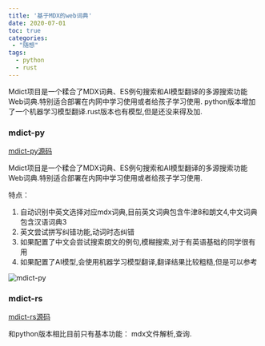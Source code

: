 ```yaml
---
title: '基于MDX的web词典'
date: 2020-07-01
toc: true
categories:
 - "随想"
tags: 
  - python
  - rust
--- 
```

Mdict项目是一个糅合了MDX词典、ES例句搜索和AI模型翻译的多源搜索功能Web词典.特别适合部署在内网中学习使用或者给孩子学习使用.
python版本增加了一个机器学习模型翻译.rust版本也有模型,但是还没来得及加.

### mdict-py

[mdict-py源码](https://github.com/zhimoe/mdict-py)

Mdict项目是一个糅合了MDX词典、ES例句搜索和AI模型翻译的多源搜索功能Web词典.特别适合部署在内网中学习使用或者给孩子学习使用.

特点：
1. 自动识别中英文选择对应mdx词典,目前英文词典包含牛津8和朗文4,中文词典包含汉语词典3
2. 英文尝试拼写纠错功能,动词时态纠错
3. 如果配置了中文会尝试搜索朗文的例句,模糊搜索,对于有英语基础的同学很有用
4. 如果配置了AI模型,会使用机器学习模型翻译,翻译结果比较粗糙,但是可以参考

<!--more-->

![mdict-py](https://cdn.staticaly.com/gh/zhimoe/zhi.moe.pic@main/pic/mdictpy.5i26sz26qyc0.webp)

### mdict-rs

[mdict-rs源码](https://github.com/zhimoe/mdict-rs)

和python版本相比目前只有基本功能： mdx文件解析,查询.
